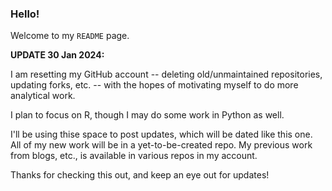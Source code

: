 ### Hello!

Welcome to my `README` page.

**UPDATE 30 Jan 2024:**
<p>I am resetting my GitHub account -- deleting old/unmaintained repositories, updating forks, etc. -- with the hopes of motivating myself to do more analytical work.</p>
<p>I plan to focus on R, though I may do some work in Python as well.</p>
<p>I'll be using thise space to post updates, which will be dated like this one.  All of my new work will be in a yet-to-be-created repo.  My previous work from blogs, etc., is available in various repos in my account.</p>
<p>Thanks for checking this out, and keep an eye out for updates!</p>
<br>

<!--
**richard-ian-carpenter/richard-ian-carpenter** is a ✨ _special_ ✨ repository because its `README.md` (this file) appears on your GitHub profile.

Here are some ideas to get you started:

- 🔭 I’m currently working on ...
- 🌱 I’m currently learning ...
- 👯 I’m looking to collaborate on ...
- 🤔 I’m looking for help with ...
- 💬 Ask me about ...
- 📫 How to reach me: ...
- 😄 Pronouns: ...
- ⚡ Fun fact: ...
-->
